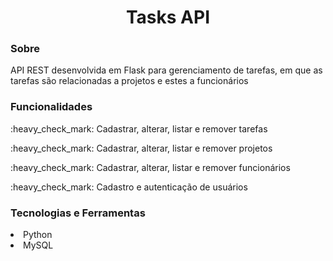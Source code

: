 <h1 align="center">Tasks API</h1>

<h3>Sobre</h3>
<p>API REST desenvolvida em Flask para gerenciamento de tarefas, em que as tarefas são relacionadas a projetos e estes a funcionários</p>

<h3>Funcionalidades</h3>
<p>:heavy_check_mark: Cadastrar, alterar, listar e remover tarefas</p>
<p>:heavy_check_mark: Cadastrar, alterar, listar e remover projetos</p>
<p>:heavy_check_mark: Cadastrar, alterar, listar e remover funcionários</p>
<p>:heavy_check_mark: Cadastro e autenticação de usuários</p>

<h3>Tecnologias e Ferramentas</h3>
<li>Python</li>
<li>MySQL</li>
